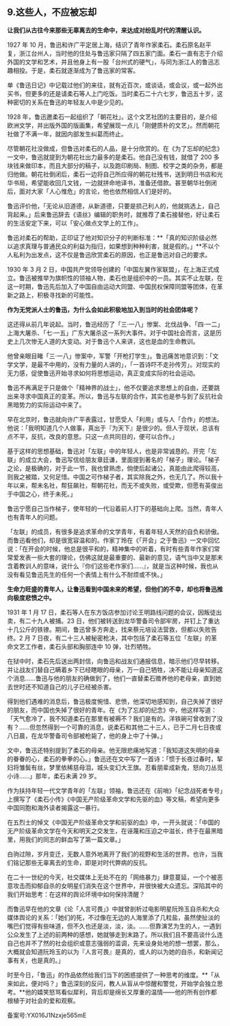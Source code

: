 ## 9.这些人，不应被忘却
**让我们从古往今来那些无辜离去的生命中，来达成对纷乱时代的清醒认识。**


1927 年 10 月，鲁迅和许广平定居上海，结识了青年作家柔石。柔石原名赵平复，浙江台州人，当时他的住处与鲁迅家只隔了四五家门面。柔石一直有志于介绍外国的文学和艺术，并且他身上有一股「台州式的硬气」，与同为浙江人的鲁迅志趣相投。于是，柔石就逐渐成为了鲁迅家的常客。


单《鲁迅日记》中记载过他们的来往，就有近百次，或谈话，或会议，或一起外出买书，但更多的还是请柔石等人上门吃饭。当时柔石二十六七岁，鲁迅五十岁，这种密切的关系在鲁迅的年轻友人中是少见的。


1928 年，鲁迅邀柔石一起组织了「朝花社」。这个文艺社团的主要目的，是介绍欧洲文学，并出版外国的版画集，希望展现一点儿「刚健质朴的文艺」。然而朝花社做了不满一年，就因内部发生纠葛而终止。


尽管朝花社没做成，但鲁迅对柔石的人品，是十分欣赏的。在《为了忘却的纪念》一文中，鲁迅就提到为朝花社出力最多的是柔石。他自己没有钱，就借了 200 多块钱来做印本，而且大部分的稿子，以及跑印刷局、制图、校字之类的杂务，都是归他做。朝花社倒闭后，柔石一边将自己所应得的朝花社残书，送到明日书店和光华书局，希望能收回几文钱，一边就拼命地译书，准备还借款。甚至朝华社倒闭后，面对大家「人心惟危」的言论，他也依然相信人们是好的。


鲁迅评价他，「无论从旧道德，从新道德，只要是损己利人的，他就挑选上，自己背起来。」后来鲁迅辞去《语丝》编辑的职务时，就推荐了柔石接替他，好让柔石的生活安定下来，可以「安心做点文学上的工作」。


鲁迅对柔石的帮助，正印证了他对知识分子的判断标准：**「真的知识阶级必然以追求真理与普通民众的利益为指归，如果想到种种利害，就是假的。」**不以个人私利为出发点，这不仅是鲁迅欣赏柔石的原因，也正是鲁迅对自己的要求。


1930 年 3 月 2 日，中国共产党领导创建的「中国左翼作家联盟」，在上海正式成立。鲁迅被推举为旗帜性的领袖人物，柔石也是组织中的一员。其实不止左联，在这一时期，鲁迅先后加入了中国自由运动大同盟、中国民权保障同盟等团体，在革新之路上，积极寻找新的可能性。


**作为无党派人士的鲁迅，为什么会如此积极地加入到当时的社会团体呢？**


这还得从前几年说起。当时，鲁迅经历了「三·一八」惨案、北伐战争、「四·一二」上海大屠杀、「七·一五」广东大屠杀这一系列大事件。对于中国社会而言，这是历史上几次惨无人道的大变动。对于鲁迅个人来讲，这也是血的生命教训。


他曾亲眼目睹「三·一八」惨案中，军警「开枪打学生」。鲁迅痛苦地意识到：「文学文学，是最不中用的，没有力量的人讲的」，「一首诗吓不走孙传芳」。对现实的无力感，促使鲁迅开始寻求如何将思想运动，真正变成实际的社会运动。


鲁迅不再满足于只是做个「精神界的战士」，他不仅要追求思想上的自由，还要跳出来寻求中国真正的变革。所以，鲁迅与左联的合作，其实也是参与到了反抗社会黑暗势力的实际运动中来了。


早在北京时，鲁迅就向许广平表露过，甘愿受人「利用」或与人「合作」的想法。他说：「我明知道几个人做事，真出于『为天下』是很少的。但人于现状，总该有点不平，反抗，改良的意思。只这一点共同目的，便可以合作。」


基于这样的思想基础，鲁迅对「左联」中的年轻人，也是非常诚恳的。开完「左联」的成立大会，鲁迅写信给朋友章廷谦，里面提到著名的「梯子」理论。「梯子之论，是极确的，对于此一节，我也曾熟虑，倘使后起诸公，真能由此爬得较高，则我之被踏，又何足惜。中国之可作梯子者，其实除我之外，也无几了。所以我十年以来，帮未名社，帮狂飙社，帮朝花社，而无不或失败，或受欺，但愿有英俊出于中国之心，终于未死。」


鲁迅宁愿自己当作梯子，使年轻的一代沿着前人打下的基础向上爬。当然，青年人也有青年人的问题。


「左联」的成员，有很多是追求革命的文学青年，有着年轻人天然的自负和骄傲。而鲁迅看他们，却是很宽容温和的。作家丁玲在《「开会」之于鲁迅》一文中回忆说：「在开会的时候，他总是很平和的，精神集中的听着，有时有些青年作家们常常爱发表一些大套的理论，仿佛这就是最重要的、最新的意见，语气当中又是那末含着教训人的意味，说什么『你们这些老作家们……』，就是当这种时候，我也从没有看见鲁迅先生的任何一个表情上有什么不耐烦或不快。」


**生命力旺盛的青年人，让鲁迅看到中国未来的希望，但他们的不幸，却也将鲁迅推向极度悲愤之中。**


1931 年 1 月 17 日，柔石等人在东方饭店参加讨论王明路线问题的会议，因叛徒出卖，有二十九人被捕。23 日，他们被转送到龙华警备司令部牢房，并钉上了重达十几公斤的铁镣。期间，鲁迅曾多方奔走，找来蔡元培设法营救，但都以失败告终。2 月 7 日夜，有二十三人被秘密枪决，其中包括了柔石等五位「左联」的革命文艺工作者，柔石头部和胸部连中 10 弹，壮烈牺牲。


在狱中时，柔石先后送出两封信，向鲁迅和战友们通报信息，暗示他们尽早转移。并让战友们替自己瞒着乡下已经瞎眼的母亲，万一自己牺牲，决不能让母亲知道这个消息……鲁迅与他的朋友的确做到了，他们一直替柔石赡养他的老母亲，直到她去世时还不知道自己的儿子已经被杀害。


得到他们遇难的消息后，鲁迅极度惋惜、悲愤，他深切地感知到，自己失掉了很好的朋友，而中国也失掉了很好的青年。在《为了忘却的纪念》中，他这样写道：「天气愈冷了，我不知道柔石在那里有被褥不？我们是有的。洋铁碗可曾收到了没有？……但忽然得到一个可靠的消息，说柔石和其他二十三人，已于二月七日夜或八日晨，在龙华警备司令部被枪毙了，他的身上中了十弹。」


文中，鲁迅还特别提到了柔石的母亲。他无限悲痛地写道：「我知道这失明的母亲的眷眷的心，柔石的拳拳的心。」鲁迅还在文中写了一首诗：「惯于长夜过春时，挈妇将雏鬓有丝，梦里依稀慈母泪，城头变幻大王旗。忍看朋辈成新鬼，怒向刀丛觅小诗……」那年，柔石未满 29 岁。


作为扶持年轻一代文学青年的「左联」领袖，鲁迅还在《前哨》「纪念战死者专号」上撰写了《柔石小传》《中国无产阶级革命文学和先驱的血》等文稿，希望向更多中国同胞和海外读者揭露这一暴行。


在五烈士的悼文《中国无产阶级革命文学和前驱的血》中，一开头就说：「中国的无产阶级革命文学在今天和明天之交发生，在诬蔑和压迫之中滋长，终于在最黑暗里，用我们的同志的鲜血写了第一篇文章。」


白驹过隙，岁月变迁，无数人意外地离开了我们的视野和生活的世界。也许，当我们铭记那些无辜离去的生命，即是对时代弊病的反抗。


在二十一世纪的今天，社交媒体上无处不在的「网络暴力」肆意蔓延，一个个被恶意攻击而抑郁自杀的女明星们消失在这个世界中，并很快被大众遗忘。深陷其中的我们开始思考：在这样的舆论环境中如何保持清醒？


而鲁迅早在他的文章《论「人言可畏」》中就曾剖析过电影明星阮玲玉自杀和大众媒体舆论的关系：「她们的死，不过像在无边的人海里添了几粒盐，虽然使扯淡的嘴巴们觉得有些味道，但不久也还是淡，淡，淡。……但靠演艺为生的人，一遇到公众发生了上述的前两种的感想，她就够走到末路了。所以我们且不要高谈什么连自己也并不了然的社会组织或意志强弱的滥调，先来设身处地的想一想罢，那么，大概就会知道阮玲玉的以为『人言可畏』是真的，或人的以为她的自杀，和新闻记事有关，也是真的。」


时至今日，「鲁迅」的作品依然给我们当下的困惑提供了一种思考的维度。**「从来如此，便对吗？」鲁迅深刻的反问，教人从盲从中惊醒和警觉，开始学会独立思考。**他的嬉笑怒骂看似犀利，背后却是绵长又厚重的温情——他的所有创作都根植于对社会的爱和观察。


备案号:YX016J1Nzxje565mE


